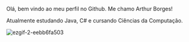 Olá, bem vindo ao meu perfil no Github.
Me chamo Arthur Borges!

Atualmente estudando Java, C# e cursando Ciências da Computação.


![ezgif-2-eebb6fa503](https://github.com/Arthur051229/Arthur051229/assets/162335834/2ac41d40-6a8b-4a10-b8c6-822d2ca1c512)


